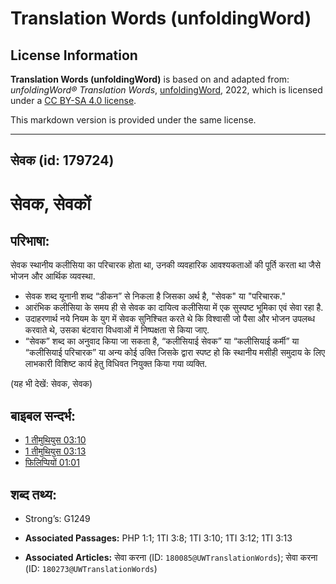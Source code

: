 # Translation Words (unfoldingWord)

## License Information

**Translation Words (unfoldingWord)** is based on and adapted from: _unfoldingWord® Translation Words_, [unfoldingWord](https://unfoldingword.org/utw), 2022, which is licensed under a [CC BY-SA 4.0 license](https://creativecommons.org/licenses/by-sa/4.0/legalcode.en).

This markdown version is provided under the same license.



--------------------------------

## सेवक (id: 179724)

सेवक, सेवकों
============

परिभाषा:
--------

सेवक स्थानीय कलीसिया का परिचारक होता था, उनकी व्यवहारिक आवश्यकताओं की पूर्ति करता था जैसे भोजन और आर्थिक व्यवस्था.

* सेवक शब्द यूनानी शब्द “डीकन” से निकला है जिसका अर्थ है, "सेवक" या "परिचारक."
* आरंभिक कलीसिया के समय ही से सेवक का दायित्व कलीसिया में एक सुस्पष्ट भूमिका एवं सेवा रहा है.
* उदाहरणार्थ नये नियम के युग में सेवक सुनिश्चित करते थे कि विश्वासी जो पैसा और भोजन उपलब्ध करवाते थे, उसका बंटवारा विधवाओं में निष्पक्षता से किया जाए.
* “सेवक” शब्द का अनुवाद किया जा सकता है, “कलीसियाई सेवक” या “कलीसियाई कर्मी” या “कलीसियाई परिचारक” या अन्य कोई उक्ति जिसके द्वारा स्पष्ट हो कि स्थानीय मसीही समुदाय के लिए लाभकारी विशिष्ट कार्य हेतु विधिवत नियुक्त किया गया व्यक्ति.

(यह भी देखें: सेवक, सेवक)

बाइबल सन्दर्भ:
--------------

* [1 तीमुथियुस 03:10](https://ref.ly/1Tim0:0)
* [1 तीमुथियुस 03:13](https://ref.ly/1Tim0:0)
* [फिलिप्पियों 01:01](https://ref.ly/Phil1:1)

शब्द तथ्य:
----------

* Strong’s: G1249

* **Associated Passages:** PHP 1:1; 1TI 3:8; 1TI 3:10; 1TI 3:12; 1TI 3:13
* **Associated Articles:** सेवा करना (ID: `180085@UWTranslationWords`); सेवा करना (ID: `180273@UWTranslationWords`)

